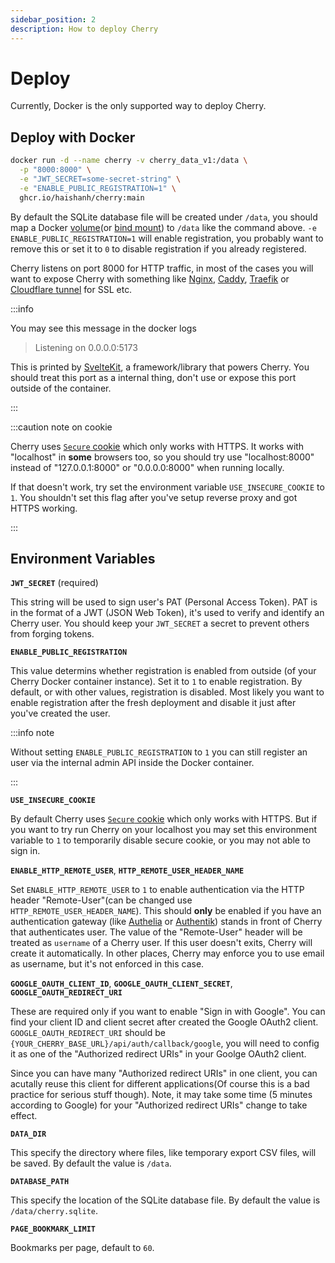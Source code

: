 ```yaml
---
sidebar_position: 2
description: How to deploy Cherry
---
```


# Deploy

Currently, Docker is the only supported way to deploy Cherry.

## Deploy with Docker

```bash
docker run -d --name cherry -v cherry_data_v1:/data \
  -p "8000:8000" \
  -e "JWT_SECRET=some-secret-string" \
  -e "ENABLE_PUBLIC_REGISTRATION=1" \
  ghcr.io/haishanh/cherry:main
```

By default the SQLite database file will be created under `/data`, you should map a Docker [volume](https://docs.docker.com/storage/volumes/)(or [bind mount](https://docs.docker.com/storage/bind-mounts/)) to `/data` like the command above. `-e ENABLE_PUBLIC_REGISTRATION=1` will enable registration, you probably want to remove this or set it to `0` to disable registration if you already registered.

Cherry listens on port 8000 for HTTP traffic, in most of the cases you will want to expose Cherry with something like [Nginx](https://www.nginx.com/), [Caddy](https://caddyserver.com/), [Traefik](https://traefik.io/traefik/) or [Cloudflare tunnel](https://developers.cloudflare.com/cloudflare-one/connections/connect-apps/install-and-setup/tunnel-guide/) for SSL etc.

:::info

You may see this message in the docker logs

> Listening on 0.0.0.0:5173

This is printed by [SvelteKit](https://kit.svelte.dev/), a framework/library that powers Cherry. You should treat this port as a internal thing, don't use or expose this port outside of the container.

:::

:::caution note on cookie

Cherry uses [`Secure` cookie](https://developer.mozilla.org/en-US/docs/Web/HTTP/Cookies#restrict_access_to_cookies) which only works with HTTPS. It works with "localhost" in **some** browsers too, so you should try use "localhost:8000" instead of "127.0.0.1:8000" or "0.0.0.0:8000" when running locally.

If that doesn't work, try set the environment variable `USE_INSECURE_COOKIE` to `1`. You shouldn't set this flag after you've setup reverse proxy and got HTTPS working.

:::

## Environment Variables

**`JWT_SECRET`** (required)

This string will be used to sign user's PAT (Personal Access Token). PAT is in the format of a JWT (JSON Web Token), it's used to verify and identify an Cherry user. You should keep your `JWT_SECRET` a secret to prevent others from forging tokens.

**`ENABLE_PUBLIC_REGISTRATION`**

This value determins whether registration is enabled from outside (of your Cherry Docker container instance). Set it to `1` to enable registration. By default, or with other values, registration is disabled. Most likely you want to enable registration after the fresh deployment and disable it just after you've created the user.

:::info note

Without setting `ENABLE_PUBLIC_REGISTRATION` to `1` you can still register an user via the internal admin API inside the Docker container.

:::

**`USE_INSECURE_COOKIE`**

By default Cherry uses [`Secure` cookie](https://developer.mozilla.org/en-US/docs/Web/HTTP/Cookies#restrict_access_to_cookies) which only works with HTTPS. But if you want to try run Cherry on your localhost you may set this environment variable to `1` to temporarily disable secure cookie, or you may not able to sign in.

**`ENABLE_HTTP_REMOTE_USER`**, **`HTTP_REMOTE_USER_HEADER_NAME`**

Set `ENABLE_HTTP_REMOTE_USER` to `1` to enable authentication via the HTTP header "Remote-User"(can be changed use `HTTP_REMOTE_USER_HEADER_NAME`). This should **only** be enabled if you have an authentication gateway (like [Authelia](https://github.com/authelia/authelia) or [Authentik](https://github.com/goauthentik/authentik)) stands in front of Cherry that authenticates user. The value of the "Remote-User" header will be treated as `username` of a Cherry user. If this user doesn't exits, Cherry will create it automatically. In other places, Cherry may enforce you to use email as username, but it's not enforced in this case.

**`GOOGLE_OAUTH_CLIENT_ID`**, **`GOOGLE_OAUTH_CLIENT_SECRET`**, **`GOOGLE_OAUTH_REDIRECT_URI`**

These are required only if you want to enable "Sign in with Google". You can find your client ID and client secret after created the Google OAuth2 client. `GOOGLE_OAUTH_REDIRECT_URI` should be `{YOUR_CHERRY_BASE_URL}/api/auth/callback/google`, you will need to config it as one of the "Authorized redirect URIs" in your Goolge OAuth2 client.

Since you can have many "Authorized redirect URIs" in one client, you can acutally reuse this client for different applications(Of course this is a bad practice for serious stuff though). Note, it may take some time (5 minutes according to Google) for your "Authorized redirect URIs" change to take effect. 

**`DATA_DIR`**

This specify the directory where files, like temporary export CSV files, will be saved. By default the value is `/data`.

**`DATABASE_PATH`**

This specify the location of the SQLite database file. By default the value is `/data/cherry.sqlite`.

**`PAGE_BOOKMARK_LIMIT`**

Bookmarks per page, default to `60`.
